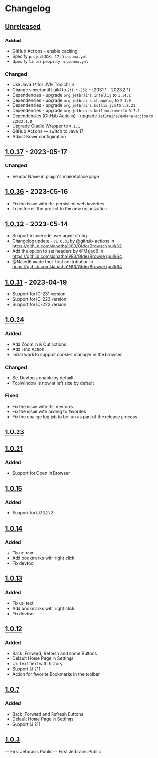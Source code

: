 # Changelog

## [Unreleased]

### Added

- GitHub Actions - enable caching
- Specify `projectJDK: 17` in `qodana.yml`
- Specify `linter` property in `qodana.yml`

### Changed

- Use Java `17` for JVM Toolchain
- Change since/until build to `231.*-232.*` (2031.* - 2023.2.*)
- Dependencies - upgrade `org.jetbrains.intellij` to `1.14.1`
- Dependencies - upgrade `org.jetbrains.changelog` to `2.1.0`
- Dependencies - upgrade `org.jetbrains.kotlin.jvm` to `1.8.21`
- Dependencies - upgrade `org.jetbrains.kotlinx.kover` to `0.7.1`
- Dependencies (GitHub Actions) - upgrade `JetBrains/qodana-action` to `v2023.1.0`
- Upgrade Gradle Wrapper to `8.1.1`
- GitHub Actions — switch to Java 17
- Adjust Kover configuration

## [1.0.37] - 2023-05-17

### Changed

- Vendor Name in plugin's marketplace page

## [1.0.36] - 2023-05-16

- Fix the issue with the persistent web favorites
- Transferred the project to the new organization

## [1.0.32] - 2023-05-14

- Support to override user agent string
- Changelog update - `v1.0.31` by @github-actions in https://github.com/Jonatha1983/GIdeaBrowser/pull/62
- Add the option to set headers by @Majed6 in https://github.com/Jonatha1983/GIdeaBrowser/pull/64
- @Majed6 made their first contribution in https://github.com/Jonatha1983/GIdeaBrowser/pull/64

## [1.0.31] - 2023-04-19

- Support for IC-231 version
- Support for IC-223 version
- Support for IC-222 version

## [1.0.24]

### Added

- Add Zoom In & Out actions
- Add Find Action
- Initial work to support cookies manager in the browser

### Changed

- Set Devtools enable by default
- Toolwindow is now at left side by default

### Fixed

- Fix the issue with the devtools
- Fix the issue with adding to favorites
- Fix the change log job to be run as part of the release process

## [1.0.23]

## [1.0.21]

### Added

- Support for Open in Browser

## [1.0.15]

### Added

- Support for IJ2021.3

## [1.0.14]

### Added

- Fix url text
- Add bookmarks with right click
- Fix devtool

## [1.0.13]

### Added

- Fix url text
- Add bookmarks with right click
- Fix devtool

## [1.0.12]

### Added

- Back ,Forward, Refresh and home Buttons
- Default Home Page in Settings
- Url Text field with history
- Support IJ 211
- Action for favorite Bookmarks in the toolbar

## [1.0.7]

### Added

- Back ,Forward and Refresh Buttons
- Default Home Page in Settings
- Support IJ 211

## [1.0.3]

-- First Jetbrains Public
-- First Jetbrains Public

[Unreleased]: https://github.com/edgafner/GIdeaBrowser/compare/v1.0.37...HEAD

[1.0.37]: https://github.com/edgafner/GIdeaBrowser/compare/v1.0.36...v1.0.37

[1.0.36]: https://github.com/edgafner/GIdeaBrowser/compare/v1.0.32...v1.0.36

[1.0.32]: https://github.com/Jonatha1983/GIdeaBrowser/compare/v1.0.31...v1.0.32

[1.0.31]: https://github.com/Jonatha1983/GIdeaBrowser/compare/v1.0.24...v1.0.31

[1.0.24]: https://github.com/Jonatha1983/GIdeaBrowser/compare/v1.0.23...v1.0.24

[1.0.23]: https://github.com/Jonatha1983/GIdeaBrowser/compare/v1.0.21...v1.0.23

[1.0.21]: https://github.com/Jonatha1983/GIdeaBrowser/compare/v1.0.15...v1.0.21

[1.0.15]: https://github.com/Jonatha1983/GIdeaBrowser/compare/v1.0.14...v1.0.15

[1.0.14]: https://github.com/Jonatha1983/GIdeaBrowser/compare/v1.0.13...v1.0.14

[1.0.13]: https://github.com/Jonatha1983/GIdeaBrowser/compare/v1.0.12...v1.0.13

[1.0.12]: https://github.com/Jonatha1983/GIdeaBrowser/compare/v1.0.7...v1.0.12

[1.0.7]: https://github.com/Jonatha1983/GIdeaBrowser/compare/v1.0.3...v1.0.7

[1.0.3]: https://github.com/Jonatha1983/GIdeaBrowser/commits/v1.0.3
